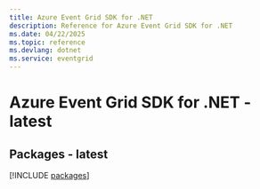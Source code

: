 ```yaml
---
title: Azure Event Grid SDK for .NET
description: Reference for Azure Event Grid SDK for .NET
ms.date: 04/22/2025
ms.topic: reference
ms.devlang: dotnet
ms.service: eventgrid
---
```

# Azure Event Grid SDK for .NET - latest
## Packages - latest
[!INCLUDE [packages](event-grid-index.md)]